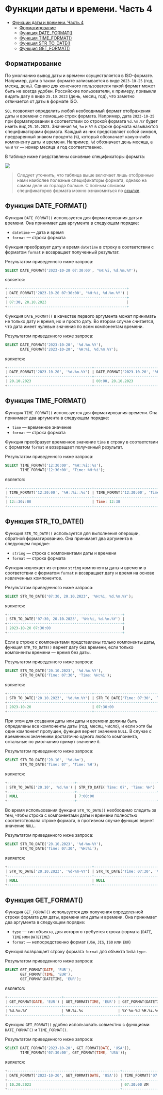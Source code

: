 # Функции даты и времени. Часть 4

- [Функции даты и времени. Часть 4](#функции-даты-и-времени-часть-4)
  - [Форматирование](#форматирование)
  - [Функция DATE\_FORMAT()](#функция-date_format)
  - [Функция TIME\_FORMAT()](#функция-time_format)
  - [Функция STR\_TO\_DATE()](#функция-str_to_date)
  - [Функция GET\_FORMAT()](#функция-get_format)

## Форматирование

По умолчанию вывод даты и времени осуществляется в ISO-формате. Например, дата в таком формате записывается в виде `2023-10-25` (год, месяц, день). Однако для конечного пользователя такой формат может быть не всегда удобен. Российские пользователи, к примеру, привыкли видеть дату в виде `25.10.2023` (день, месяц, год), что заметно отличается от даты в формате ISO.

`SQL` позволяет определить любой необходимый формат отображения даты и времени c помощью строк формата. Например, дата `2023-10-25` при форматировании в соответствии со строкой формата `%d.%m.%Y` будет иметь вид `25.10.2023`. Значения `%d`, `%m` и `%Y` в строке формата называются спецификаторами формата. Каждый из них представляет собой символ, предваренный знаком процента (`%`), который обозначает какую-либо компоненту даты и времени. Например, `%d` обозначает день месяца, а `%m` и `%Y` — номер месяца и год соответственно.

В таблице ниже представлены основные спецификаторы формата:

![](https://i.ibb.co/GkMRR6w/image.png)

> Следует уточнить, что таблица выше включает лишь отобранные нами наиболее полезные спецификаторы формата, однако на самом деле их гораздо больше. С полным списком спецификаторов формата можно ознакомиться по [ссылке](https://dev.mysql.com/doc/refman/8.0/en/date-and-time-functions.html#function_date-format).

## Функция DATE_FORMAT()

Функция `DATE_FORMAT()` используется для форматирования даты и времени. Она принимает два аргумента в следующем порядке:

- `datetime` — дата и время
- `format` — строка формата

Функция преобразует дату и время `datetime` в строку в соответствии с форматом `format` и возвращает полученный результат.

Результатом приведенного ниже запроса:

```sql
SELECT DATE_FORMAT('2023-10-20 07:30:00', '%H:%i, %d.%m.%Y');
```

является:

```sql
+-------------------------------------------------------+
| DATE_FORMAT('2023-10-20 07:30:00', '%H:%i, %d.%m.%Y') |
+-------------------------------------------------------+
| 07:30, 20.10.2023                                     |
+-------------------------------------------------------+
```

Функция `DATE_FORMAT()` в качестве первого аргумента может принимать не только дату и время, но и просто дату. Во втором случае считается, что дата имеет нулевые значения по всем компонентам времени.

Результатом приведенного ниже запроса:

```sql
SELECT DATE_FORMAT('2023-10-20', '%d.%m.%Y'),
       DATE_FORMAT('2023-10-20', '%H:%i, %d.%m.%Y');
```

является:

```sql
+---------------------------------------+----------------------------------------------+
| DATE_FORMAT('2023-10-20', '%d.%m.%Y') | DATE_FORMAT('2023-10-20', '%H:%i, %d.%m.%Y') |
+---------------------------------------+----------------------------------------------+
| 20.10.2023                            | 00:00, 20.10.2023                            |
+---------------------------------------+----------------------------------------------+
```

## Функция TIME_FORMAT()

Функция `TIME_FORMAT()` используется для форматирования времени. Она принимает два аргумента в следующем порядке:

- `time` — временное значение
- `format` — строка формата

Функция преобразует временное значение `time` в строку в соответствии с форматом `format` и возвращает полученный результат.

Результатом приведенного ниже запроса:

```sql
SELECT TIME_FORMAT('12:30:00', '%H::%i::%s'),
       TIME_FORMAT('12:30:00', 'Time: %H:%i');
```

является:

```sql
+---------------------------------------+----------------------------------------+
| TIME_FORMAT('12:30:00', '%H::%i::%s') | TIME_FORMAT('12:30:00', 'Time: %H:%i') |
+---------------------------------------+----------------------------------------+
| 12::30::00                            | Time: 12:30                            |
+---------------------------------------+----------------------------------------+
```

## Функция STR_TO_DATE()

Функция `STR_TO_DATE()` используется для выполнения операции, обратной форматированию. Она принимает два аргумента в следующем порядке:

- `string` — строка с компонентами даты и времени
- `format` — строка формата

Функция извлекает из строки `string` компоненты даты и времени в соответствии с форматом `format` и возвращает дату и время на основе извлеченных компонентов.

Результатом приведенного ниже запроса:

```sql
SELECT STR_TO_DATE('07:30, 20.10.2023', '%H:%i, %d.%m.%Y');
```

является:

```sql
+-----------------------------------------------------+
| STR_TO_DATE('07:30, 20.10.2023', '%H:%i, %d.%m.%Y') |
+-----------------------------------------------------+
| 2023-10-20 07:30:00                                 |
+-----------------------------------------------------+
```

Если в строке с компонентами представлены только компоненты даты, функция `STR_TO_DATE()` вернет дату без времени, если только компоненты времени — время без даты.

Результатом приведенного ниже запроса:

```sql
SELECT STR_TO_DATE('20.10.2023', '%d.%m.%Y'),
       STR_TO_DATE('Time: 07:30', 'Time: %H:%i');
```

является:

```sql
+---------------------------------------+-------------------------------------------+
| STR_TO_DATE('20.10.2023', '%d.%m.%Y') | STR_TO_DATE('Time: 07:30', 'Time: %H:%i') |
+---------------------------------------+-------------------------------------------+
| 2023-10-20                            | 07:30:00                                  |
+---------------------------------------+-------------------------------------------+
```

При этом для создания даты или даты и времени должны быть определены все компоненты даты (год, месяц, число), и если хотя бы один компонент пропущен, функция вернет значение `NULL`. В случае с временным значением достаточно одного любого компонента, остальные по умолчанию примут значение `0`.

Результатом приведенного ниже запроса:

```sql
SELECT STR_TO_DATE('20.10', '%d.%m'),
       STR_TO_DATE('Time: 07', 'Time: %H');
```

является:

```sql
+-------------------------------+-------------------------------------+
| STR_TO_DATE('20.10', '%d.%m') | STR_TO_DATE('Time: 07', 'Time: %H') |
+-------------------------------+-------------------------------------+
| NULL                          | 7:00:00                             |
+-------------------------------+-------------------------------------+
```

Во время использования функции `STR_TO_DATE()` необходимо следить за тем, чтобы строка с компонентами даты и времени полностью соответствовала строке формата, в противном случае функция вернет значение `NULL`.

Результатом приведенного ниже запроса:

```sql
SELECT STR_TO_DATE('20.10.2023', '%d-%m-%Y'),
       STR_TO_DATE('Time: 07:30', '%H:%i');
```

является:

```sql
+---------------------------------------+-------------------------------------+
| STR_TO_DATE('20.10.2023', '%d-%m-%Y') | STR_TO_DATE('Time: 07:30', '%H:%i') |
+---------------------------------------+-------------------------------------+
| NULL                                  | NULL                                |
+---------------------------------------+-------------------------------------+
```

## Функция GET_FORMAT()

Функция `GET_FORMAT()` используется для получения определенной строки формата для даты, времени или даты и времени. Она принимает два аргумента в следующем порядке:

- `type` — тип объекта, для которого требуется строка формата (`DATE`, `TIME` или `DATETIME`)
- `format` — непосредственно формат (`USA`, `JIS`, `ISO` или `EUR`)

Функция возвращает строку формата `format` для объекта типа `type`.

Результатом приведенного ниже запроса:

```sql
SELECT GET_FORMAT(DATE, 'EUR'),
       GET_FORMAT(TIME, 'EUR'),
       GET_FORMAT(DATETIME, 'EUR');
```

является:

```sql
+-------------------------+-------------------------+-----------------------------+
| GET_FORMAT(DATE, 'EUR') | GET_FORMAT(TIME, 'EUR') | GET_FORMAT(DATETIME, 'EUR') |
+-------------------------+-------------------------+-----------------------------+
| %d.%m.%Y                | %H.%i.%s                | %Y-%m-%d %H.%i.%s           |
+-------------------------+-------------------------+-----------------------------+
```

Функцию `GET_FORMAT()` удобно использовать совместно с функциями `DATE_FORMAT()` и `TIME_FORMAT()`.

Результатом приведенного ниже запроса:

```sql
SELECT DATE_FORMAT('2023-10-20', GET_FORMAT(DATE, 'USA')),
       TIME_FORMAT('07:30:00', GET_FORMAT(TIME, 'USA'));
```

является:

```sql
+----------------------------------------------------+--------------------------------------------------+
| DATE_FORMAT('2023-10-20', GET_FORMAT(DATE, 'USA')) | TIME_FORMAT('07:30:00', GET_FORMAT(TIME, 'USA')) |
+----------------------------------------------------+--------------------------------------------------+
| 10.20.2023                                         | 07:30:00 AM                                      |
+----------------------------------------------------+--------------------------------------------------+
```
